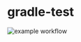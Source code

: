 # gradle-test

![example workflow](https://github.com/<OWNER>/<REPOSITORY>/actions/workflows/<WORKFLOW_FILE>/badge.svg)
